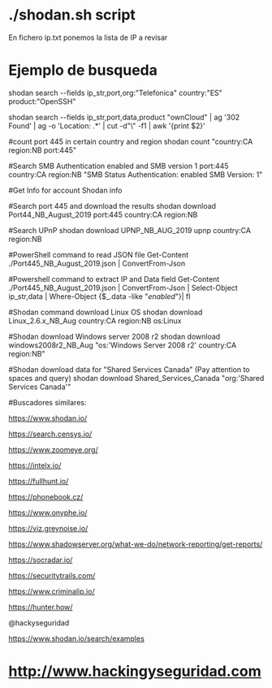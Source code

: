 # ./shodan.sh script

En fichero ip.txt ponemos la lista de IP a revisar

# Ejemplo de busqueda
shodan search --fields ip_str,port,org:"Telefonica" country:"ES" product:"OpenSSH" 

shodan search --fields ip_str,port,data,product "ownCloud" | ag '302 Found' | ag -o 'Location: .*' | cut -d"\\" -f1 | awk '{print $2}'

#count port 445 in certain country and region
shodan count "country:CA region:NB port:445" 

#Search SMB Authentication enabled and SMB version 1
port:445 country:CA region:NB "SMB Status Authentication: enabled SMB Version: 1"

#Get Info for account
Shodan info

#Search port 445 and download the results
shodan download Port44_NB_August_2019 port:445 country:CA region:NB

#Search UPnP 
shodan download UPNP_NB_AUG_2019 upnp country:CA region:NB

#PowerShell command to read JSON file
Get-Content ./Port445_NB_August_2019.json | ConvertFrom-Json

#Powershell command to extract IP and Data field
Get-Content ./Port445_NB_August_2019.json | ConvertFrom-Json | Select-Object ip_str,data | Where-Object {$_.data -like "*enabled*"}| fl

#Shodan command download Linux OS
shodan download Linux_2.6.x_NB_Aug country:CA region:NB os:Linux

#Shodan download Windows server 2008 r2
shodan download windows2008r2_NB_Aug "os:'Windows Server 2008 r2' country:CA region:NB"

#Shodan download data for "Shared Services Canada" (Pay attention to spaces and query)
shodan download Shared_Services_Canada "org:'Shared Services Canada'"

#Buscadores similares:

https://www.shodan.io/

https://search.censys.io/

https://www.zoomeye.org/

https://intelx.io/

https://fullhunt.io/

https://phonebook.cz/

https://www.onyphe.io/

https://viz.greynoise.io/

https://www.shadowserver.org/what-we-do/network-reporting/get-reports/

https://socradar.io/

https://securitytrails.com/

https://www.criminalip.io/

https://hunter.how/

@hackyseguridad



https://www.shodan.io/search/examples


# http://www.hackingyseguridad.com
#
